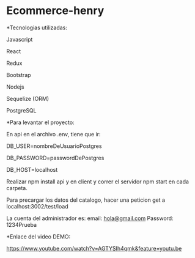# Ecommerce-henry

*Tecnologias utilizadas:

Javascript

React

Redux

Bootstrap

Nodejs

Sequelize (ORM)

PostgreSQL

*Para levantar el proyecto: 

En api en el archivo .env, tiene que ir:

DB_USER=nombreDeUsuarioPostgres

DB_PASSWORD=passwordDePostgres

DB_HOST=localhost


Realizar npm install api y en client y correr el servidor npm start en cada carpeta.

Para precargar los datos del catalogo, hacer una peticion get a localhost:3002/test/load

La cuenta del administrador es: email: hola@gmail.com Password: 1234Prueba

*Enlace del video DEMO:

https://www.youtube.com/watch?v=AGTYSIh4qmk&feature=youtu.be
